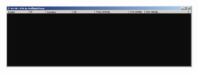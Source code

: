![Screenshot](https://raw.githubusercontent.com/Cryakl/Ultimate-RAT-Collection/refs/heads/main/WolfNightMoon/Screenshot.png)
